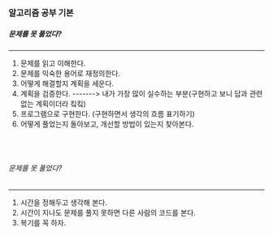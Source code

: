 ### 알고리즘 공부 기본

##### 문제를 못 풀었다?
***
1. 문제를 읽고 이해한다.
2. 문제를 익숙한 용어로 재정의한다.
3. 어떻게 해결할지 계획을 세운다.
4. 계획을 검증한다.  -------> 내가 가장 많이 실수하는 부분(구현하고 보니 답과 관련없는 계획이더라 킼킼)
5. 프로그램으로 구현한다. (구현하면서 생각의 흐름 표기하기)
6. 어떻게 풀었는지 돌아보고, 개선할 방법이 있는지 찾아본다.

<br><br>

###### 문제를 못 풀었다?
***
1. 시간을 정해두고 생각해 본다.
2. 시간이 지나도 문제를 풀지 못하면 다른 사람의 코드를 본다.
3. 복기를 꼭 하자.


